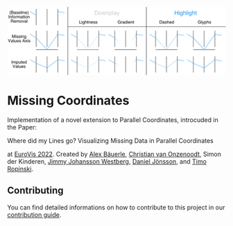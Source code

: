 ![Teaser Image](https://github.com/Sparkier/Missing-Coordinates/blob/70e6d731444b108e6bff597dac0cbbb15271d211/.github/readme_pictures/teaser.png)

# Missing Coordinates

Implementation of a novel extension to Parallel Coordinates, introcuded in the Paper:

Where did my Lines go? Visualizing Missing Data in Parallel Coordinates

at [EuroVis 2022](https://conferences.eg.org/eurovis2022/). Created by [Alex Bäuerle](https://a13x.io/), [Christian van Onzenoodt](https://onze.io/), Simon der Kinderen, [Jimmy Johansson Westberg](https://liu.se/en/employee/jimjo94), [Daniel Jönsson](https://liu.se/en/employee/danjo37), and [Timo Ropinski](https://viscom.uni-ulm.de/members/timo-ropinski/).

## Contributing

You can find detailed informations on how to contribute to this project in our [contribution guide](https://github.com/Sparkier/Missing-Coordinates/blob/main/CONTRIBUTING.md).